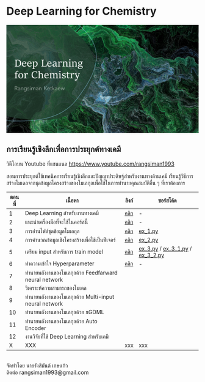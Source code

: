 # Deep Learning for Chemistry

<p align="center">
   <img alt="dl4chem-rangsiman" src="img/dl4chem-rangsiman.png" align=middle width="800pt" hight="100pt" /> 
<p/>

## การเรียนรู้เชิงลึกเพื่อการประยุกต์ทางเคมี

วิดีโอบน Youtube ที่แชนแนล https://www.youtube.com/rangsiman1993

สอนการประยุกต์ใช้เทคนิคการเรียนรู้เชิงลึกและปัญญาประดิษฐ์สำหรับงานทางด้านเคมี เรียนรู้วิธีการสร้างโมเดลจากชุดข้อมูลโครงสร้างของโมเลกุลเพื่อใช้ในการทำนายคุณสมบัติอื่น ๆ ที่เราต้องการ

| ตอนที่ | เนื้อหา| ลิงก์ | ซอร์สโค้ด |
|-----|-----|-----|-----|
|   1 | Deep Learning สำหรับงานทางเคมี | [คลิก](https://www.youtube.com/watch?v=NEc6by5Dnog) | - |
|   2 | แนะนำเครื่องมือที่จะใช้ในคอร์สนี้ | [คลิก](https://www.youtube.com/watch?v=uaKwpyYh7eQ) | - |
|   3 | การอ่านไฟล์ชุดข้อมูลโมเลกุล | [คลิก](https://www.youtube.com/watch?v=fgHydoP2ZCE) | [ex_1.py](ex_1.py) | 
|   4 | การคำนวณข้อมูลเชิงโครงสร้างเพื่อใช้เป็นฟีเจอร์ | [คลิก](https://www.youtube.com/watch?v=oBSQ5cylIHg) | [ex_2.py](ex_2.py) | 
|   5 | เตรียม input สำหรับการ train model | [คลิก](https://www.youtube.com/watch?v=OaeNhrb8FQ4) | [ex_3.py](ex_3.py) / [ex_3_1.py](ex_3_1.py) / [ex_3_2.py](ex_3_2.py) |
|   6 | ทำความเข้าใจ Hyperparameter | [คลิก](https://www.youtube.com/watch?v=ROpKBD9HIFY) | - |
|   7 | ทำนายพลังงานของโมเลกุลด้วย Feedfarward neural network | | |
|   8 | วิเคราะห์ความสามารถของโมเดล | | |
|   9 | ทำนายพลังงานของโมเลกุลด้วย Multi-input neural network | | |
|  10 | ทำนายพลังงานของโมเลกุลด้วย sGDML | | |
|  11 | ทำนายพลังงานของโมเลกุลด้วย Auto Encoder | | |
|  12 | งานวิจัยที่ใช้ Deep Learning สำหรับเคมี | | |
|   X | XXX | xxx | xxx |

<br/>
จัดทำโดย นายรังสิมันต์ เกษแก้ว <br/>
ติดต่อ rangsiman1993@gmail.com
